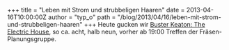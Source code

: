 +++
title = "Leben mit Strom und strubbeligen Haaren"
date = 2013-04-16T10:00:00Z
author = "typ_o"
path = "/blog/2013/04/16/leben-mit-strom-und-strubbeligen-haaren"
+++
Heute gucken wir [Buster Keaton: The Electric
House](https://en.wikipedia.org/wiki/The_Electric_House), so ca. acht,
halb neun, vorher ab 19:00 Treffen der Fräsen-Planungsgruppe.
